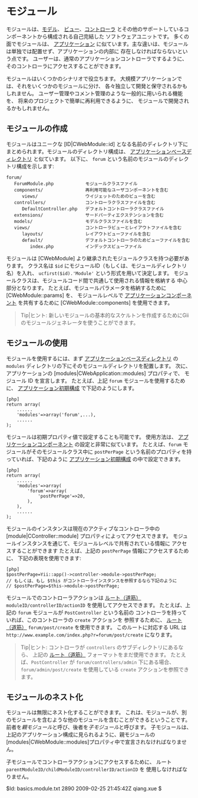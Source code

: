 モジュール
======

モジュールは、[モデル](/doc/guide/basics.model)、
[ビュー](/doc/guide/basics.view)、[コントローラ](/doc/guide/basics.controller)
とその他のサポートしているコンポーネントから構成される自己完結した
ソフトウェアユニットです。
多くの面でモジュールは、 [アプリケーション](/doc/guide/basics.application)
に似ています。主な違いは、モジュールは単独では配置せず、アプリケーションの内部に
存在しなければならないという点です。
ユーザーは、通常のアプリケーションコントローラでするように、
そのコントローラにアクセスすることができます。

モジュールはいくつかのシナリオで役立ちます。
大規模アプリケーションでは、それをいくつかのモジュールに分け、
各々独立して開発と保守されるかもしれません。
ユーザー管理やコメント管理のような一般的に用いられる機能を、
将来のプロジェクトで簡単に再利用できるように、
モジュールで開発されるかもしれません。

モジュールの作成
---------------

モジュールはユニークな [ID|CWebModule::id] となる名前のディレクトリ下に
まとめられます。モジュールのディレクトリ構成は、
[アプリケーションベースディレクトリ](/doc/guide/basics.application#アプリケーションベースディレクトリ)
と似ています。
以下に、 `forum` という名前のモジュールのディレクトリ構成を示します:

~~~
forum/
   ForumModule.php            モジュールクラスファイル
   components/                再利用可能なユーザコンポーネントを含む
      views/                  ウイジェットのためのビューを含む
   controllers/               コントローラクラスファイルを含む
      DefaultController.php   デフォルトコントローラクラスファイル
   extensions/                サードパーティエクステンションを含む
   models/                    モデルクラスファイルを含む
   views/                     コントローラビューとレイアウトファイルを含む
      layouts/                レイアウトビューファイルを含む
      default/                デフォルトコントローラのためビューファイルを含む
         index.php            インデックスビューファイル
~~~

モジュールは [CWebModule] より継承されたモジュールクラスを持つ必要があります。
クラス名は `$id` にモジュールID（もしくは、モジュールディレクトリ名）を入れ、
`ucfirst($id).'Module'` という形式を用いて決定します。
モジュールクラスは、モジュールコード間で共通して使用される情報を格納する
中心部分となります。
たとえば、モジュールパラメータを格納するために [CWebModule::params] を、
モジュールレベルで
[アプリケーションコンポーネント](/doc/guide/basics.application#アプリケーションコンポーネント)
を共有するために [CWebModule::components] を使用できます。

> Tip|ヒント: 新しいモジュールの基本的なスケルトンを作成するためにGiiのモジュールジェネレータを使うことができます。


モジュールの使用
------------

モジュールを使用するには、まず
[アプリケーションベースディレクトリ](/doc/guide/basics.application#アプリケーションベースディレクトリ)
の `modules` ディレクトリの下にそのモジュールディレクトリを配置します。
次に、アプリケーションの [modules|CWebApplication::modules] プロパティで、
モジュール ID を宣言します。
たとえば、上記 `forum` モジュールを使用するために、
[アプリケーション初期構成](/doc/guide/basics.application#アプリケーション初期構成)
で下記のようにします。

~~~
[php]
return array(
	......
	'modules'=>array('forum',...),
	......
);
~~~

モジュールは初期プロパティ値で設定することも可能です。
使用方法は、
[アプリケーションコンポーネント](/doc/guide/basics.application#アプリケーションコンポーネント)
の設定と非常に似ています。
たとえば、`forum` モジュールがそのモジュールクラス中に `postPerPage`
という名前のプロパティを持っていれば、下記のように
[アプリケーション初期構成](/doc/guide/basics.application#アプリケーション初期構成)
の中で設定できます。

~~~
[php]
return array(
	......
	'modules'=>array(
	    'forum'=>array(
	        'postPerPage'=>20,
	    ),
	),
	......
);
~~~

モジュールのインスタンスは現在のアクティブなコントローラ中の
[module|CController::module] プロパティによってアクセスできます。
モジュールインスタンスを通じて、モジュールレベルで共有されている情報に
アクセスすることができます
たとえば、上記の `postPerPage` 情報にアクセスするために、
下記の表現を使用できます:

~~~
[php]
$postPerPage=Yii::app()->controller->module->postPerPage;
// もしくは、もし $this がコントローラインスタンスを参照するなら下記のように
// $postPerPage=$this->module->postPerPage;
~~~

モジュールでのコントローラアクションは
[ルート（道筋）](/doc/guide/basics.controller#ルート（道筋）)
`moduleID/controllerID/actionID` を使用してアクセスできます。
たとえば、上記の `forum` モジュールが `PostController` という名前の
コントローラを持っていれば、このコントローラの `create` アクションを
参照するために、
[ルート（道筋）](/doc/guide/basics.controller#ルート（道筋）)
`forum/post/create` を使用できます。
このルートに対応する URL は
`http://www.example.com/index.php?r=forum/post/create` になります。

> Tip|ヒント: コントローラが `controllers` のサブディレクトリにあるなら、
上記の [ルート（道筋）](/doc/guide/basics.controller#ルート（道筋）)
フォーマットをまだ使用できます。
たとえば、`PostController` が `forum/controllers/admin` 下にある場合、
`forum/admin/post/create` を使用している `create` アクションを参照できます。

モジュールのネスト化
-------------

モジュールは無限にネスト化することができます。
これは、モジュールが、別のモジュールを含むような他のモジュールを含むことができるということです。
前者を*親モジュール*と呼び、後者を*子モジュール*と呼びます。
子モジュールは、上記のアプリケーション構成に見られるように、親モジュールの[modules|CWebModule::modules]プロパティ中で宣言されなければなりません。

子モジュールでコントローラアクションにアクセスするために、
ルート `parentModuleID/childModuleID/controllerID/actionID` を
使用しなければなりません。

<div class="revision">$Id: basics.module.txt 2890 2009-02-25 21:45:42Z qiang.xue $</div>
